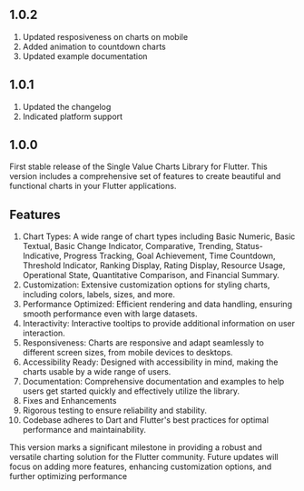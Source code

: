
## 1.0.2
1. Updated resposiveness on charts on mobile
2. Added animation to countdown charts
3. Updated example documentation

## 1.0.1
1. Updated the changelog
2. Indicated platform support

## 1.0.0

First stable release of the Single Value Charts Library for Flutter. This version includes a comprehensive set of features to create beautiful and functional charts in your Flutter applications.

## Features
1. Chart Types: A wide range of chart types including Basic Numeric, Basic Textual, Basic Change Indicator, Comparative, Trending, Status-Indicative, Progress Tracking, Goal Achievement, Time Countdown, Threshold Indicator, Ranking Display, Rating Display, Resource Usage, Operational State, Quantitative Comparison, and Financial Summary.
2. Customization: Extensive customization options for styling charts, including colors, labels, sizes, and more.
3. Performance Optimized: Efficient rendering and data handling, ensuring smooth performance even with large datasets.
4. Interactivity: Interactive tooltips to provide additional information on user interaction.
5. Responsiveness: Charts are responsive and adapt seamlessly to different screen sizes, from mobile devices to desktops.
6. Accessibility Ready: Designed with accessibility in mind, making the charts usable by a wide range of users.
7. Documentation: Comprehensive documentation and examples to help users get started quickly and effectively utilize the library.
8. Fixes and Enhancements
9. Rigorous testing to ensure reliability and stability.
10. Codebase adheres to Dart and Flutter's best practices for optimal performance and maintainability.

This version marks a significant milestone in providing a robust and versatile charting solution for the Flutter community. Future updates will focus on adding more features, enhancing customization options, and further optimizing performance
